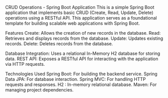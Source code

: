 CRUD Operations - Spring Boot Application
This is a simple Spring Boot application that implements basic CRUD (Create, Read, Update, Delete) operations using a RESTful API. This application serves as a foundational template for building scalable web applications with Spring Boot.

Features
Create: Allows the creation of new records in the database.
Read: Retrieves and displays records from the database.
Update: Updates existing records.
Delete: Deletes records from the database.

Database Integration: Uses a relational In-Memory H2 database for storing data.
REST API: Exposes a RESTful API for interacting with the application via HTTP requests.

Technologies Used
Spring Boot: For building the backend service.
Spring Data JPA: For database interaction.
Spring MVC: For handling HTTP requests and responses.
H2 : In-memory relational database.
Maven: For managing project dependencies.
